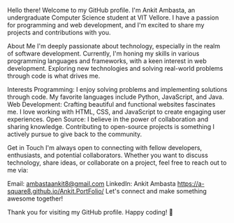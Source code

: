 
Hello there! Welcome to my GitHub profile. I'm Ankit Ambasta, an undergraduate Computer Science student at VIT Vellore. I have a passion for programming and web development, and I'm excited to share my projects and contributions with you.

About Me
I'm deeply passionate about technology, especially in the realm of software development. Currently, I'm honing my skills in various programming languages and frameworks, with a keen interest in web development. Exploring new technologies and solving real-world problems through code is what drives me.

Interests
Programming: I enjoy solving problems and implementing solutions through code. My favorite languages include Python, JavaScript, and Java.
Web Development: Crafting beautiful and functional websites fascinates me. I love working with HTML, CSS, and JavaScript to create engaging user experiences.
Open Source: I believe in the power of collaboration and sharing knowledge. Contributing to open-source projects is something I actively pursue to give back to the community.

Get in Touch
I'm always open to connecting with fellow developers, enthusiasts, and potential collaborators. Whether you want to discuss technology, share ideas, or collaborate on a project, feel free to reach out to me via:

Email: ambastaankit8@gmail.com
LinkedIn: Ankit Ambasta
https://a-square8.github.io/Ankit.PortFolio/
Let's connect and make something awesome together!

Thank you for visiting my GitHub profile. Happy coding! 🚀
